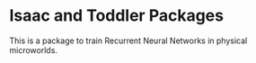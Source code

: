 # Isaac and Toddler Packages

This is a package to train Recurrent Neural Networks in physical microworlds.

